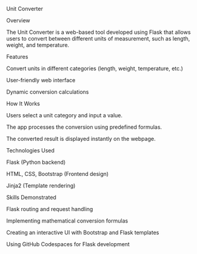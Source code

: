 Unit Converter

Overview

The Unit Converter is a web-based tool developed using Flask that allows users to convert between different units of measurement, such as length, weight, and temperature.

Features

Convert units in different categories (length, weight, temperature, etc.)

User-friendly web interface

Dynamic conversion calculations

How It Works

Users select a unit category and input a value.

The app processes the conversion using predefined formulas.

The converted result is displayed instantly on the webpage.

Technologies Used

Flask (Python backend)

HTML, CSS, Bootstrap (Frontend design)

Jinja2 (Template rendering)

Skills Demonstrated

Flask routing and request handling

Implementing mathematical conversion formulas

Creating an interactive UI with Bootstrap and Flask templates

Using GitHub Codespaces for Flask development

